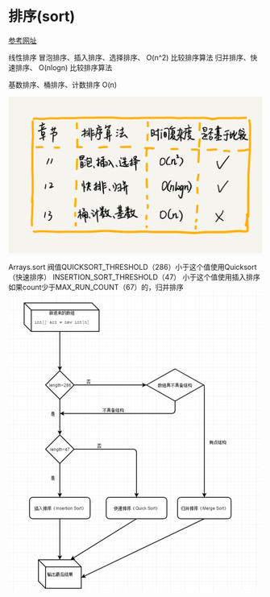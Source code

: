 # 排序(sort)

[参考网址](https://mp.weixin.qq.com/s/HQg3BzzQfJXcWyltsgOfCQ)

线性排序
冒泡排序、插入排序、选择排序、 O(n^2)    比较排序算法
归并排序、快速排序、          O(nlogn)  比较排序算法

基数排序、桶排序、计数排序             O(n)

![](../../../../../../../README-IMG/排序/排序复杂度.png)

Arrays.sort
阀值QUICKSORT_THRESHOLD（286）小于这个值使用Quicksort （快速排序）
INSERTION_SORT_THRESHOLD（47） 小于这个值使用插入排序
如果count少于MAX_RUN_COUNT（67）的，归并排序
![](../../../../../../../README-IMG/排序/JDK排序.png)
